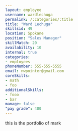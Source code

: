 ```yaml
--- 
layout: employee 
username: wardlechuga
permalink: /:categories/:title 
title: "Ward Lechuga" 
skillsid: 49 
location: Spokane
position: "Sales Manager"
skillMatch: 20
availability: 10
internal: true
categories: 
- employees
phoneNumber: 555-555-5555 
email: nwpointer@gmail.com
coreSkills:
- math 
- foo
additionalSkills:
- fooo
- bar
manage: false
"pay grade": 400
---
```


this is the portfolio of mark